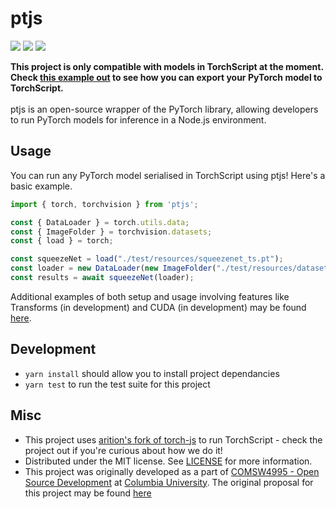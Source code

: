# ptjs

<p>
  <img src="https://img.shields.io/github/license/raghavmecheri/coms4995?style=for-the-badge"></img>
  <img src="https://img.shields.io/travis/raghavmecheri/ptjs?style=for-the-badge"></img>
  <img src="https://img.shields.io/codecov/c/github/raghavmecheri/ptjs?style=for-the-badge"></img>
</p>

<b>This project is only compatible with models in TorchScript at the moment. Check [this example out](./examples/Exporting.md) to see how you can export your PyTorch model to TorchScript.</b><br/><br/>ptjs is an open-source wrapper of the PyTorch library, allowing developers to run PyTorch models for inference in a Node.js environment.

## Usage
You can run any PyTorch model serialised in TorchScript using ptjs! Here's a basic example.
```js
import { torch, torchvision } from 'ptjs';

const { DataLoader } = torch.utils.data;
const { ImageFolder } = torchvision.datasets;
const { load } = torch;

const squeezeNet = load("./test/resources/squeezenet_ts.pt");
const loader = new DataLoader(new ImageFolder("./test/resources/dataset"));
const results = await squeezeNet(loader);
```
Additional examples of both setup and usage involving features like Transforms (in development) and CUDA (in development) may be found [here](./examples).

## Development
 * ```yarn install``` should allow you to install project dependancies
 * ```yarn test``` to run the test suite for this project

## Misc
* This project uses [arition's fork of torch-js](https://github.com/arition/torch-js) to run TorchScript - check the project out if you're curious about how we do it!
* Distributed under the MIT license. See [LICENSE](./LICENSE) for more information.
* This project was originally developed as a part of [COMSW4995 - Open Source Development](http://www.cs.columbia.edu/~paine/4995/) at [Columbia University](https://www.columbia.edu/). The original proposal for this project may be found [here](./docs/Proposal.md)
